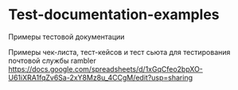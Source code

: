 # Test-documentation-examples
Примеры тестовой документации

Примеры чек-листа, тест-кейсов и тест сьюта для тестирования почтовой службы rambler
https://docs.google.com/spreadsheets/d/1xGqCfeo2bpXO-U61iXRA1fqZv6Sa-2xY8Mz8u_4CCgM/edit?usp=sharing
